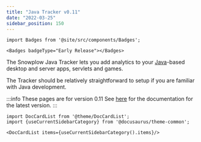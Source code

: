 ```yaml
---
title: "Java Tracker v0.11"
date: "2022-03-25"
sidebar_position: 150
---
```


```mdx-code-block
import Badges from '@site/src/components/Badges';

<Badges badgeType="Early Release"></Badges>
```

The Snowplow Java Tracker lets you add analytics to your [Java](http://www.java.com/en/)\-based desktop and server apps, servlets and games.

The Tracker should be relatively straightforward to setup if you are familiar with Java development.

:::info These pages are for version 0.11
See [here](/docs/collecting-data/collecting-from-own-applications/java-tracker/installation-and-set-up/index.md) for the documentation for the latest version.
:::

```mdx-code-block
import DocCardList from '@theme/DocCardList';
import {useCurrentSidebarCategory} from '@docusaurus/theme-common';

<DocCardList items={useCurrentSidebarCategory().items}/>
```

